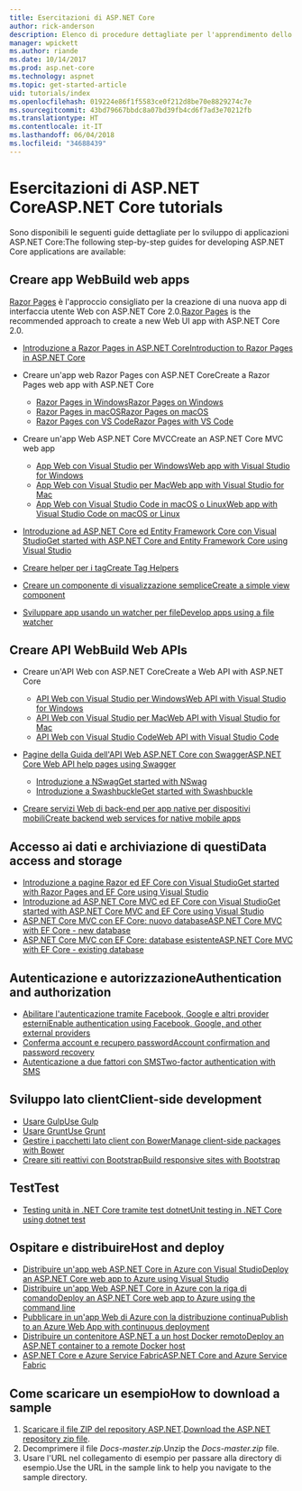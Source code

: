 ```yaml
---
title: Esercitazioni di ASP.NET Core
author: rick-anderson
description: Elenco di procedure dettagliate per l'apprendimento dello sviluppo di applicazioni ASP.NET Core.
manager: wpickett
ms.author: riande
ms.date: 10/14/2017
ms.prod: asp.net-core
ms.technology: aspnet
ms.topic: get-started-article
uid: tutorials/index
ms.openlocfilehash: 019224e86f1f5583ce0f212d8be70e8829274c7e
ms.sourcegitcommit: 43bd79667bbdc8a07bd39fb4cd6f7ad3e70212fb
ms.translationtype: HT
ms.contentlocale: it-IT
ms.lasthandoff: 06/04/2018
ms.locfileid: "34688439"
---
```

# <a name="aspnet-core-tutorials"></a><span data-ttu-id="ce463-103">Esercitazioni di ASP.NET Core</span><span class="sxs-lookup"><span data-stu-id="ce463-103">ASP.NET Core tutorials</span></span>

<span data-ttu-id="ce463-104">Sono disponibili le seguenti guide dettagliate per lo sviluppo di applicazioni ASP.NET Core:</span><span class="sxs-lookup"><span data-stu-id="ce463-104">The following step-by-step guides for developing ASP.NET Core applications are available:</span></span>

## <a name="build-web-apps"></a><span data-ttu-id="ce463-105">Creare app Web</span><span class="sxs-lookup"><span data-stu-id="ce463-105">Build web apps</span></span>

<span data-ttu-id="ce463-106">[Razor Pages](xref:mvc/razor-pages/index) è l'approccio consigliato per la creazione di una nuova app di interfaccia utente Web con ASP.NET Core 2.0.</span><span class="sxs-lookup"><span data-stu-id="ce463-106">[Razor Pages](xref:mvc/razor-pages/index) is the recommended approach to create a new Web UI app with ASP.NET Core 2.0.</span></span>

* [<span data-ttu-id="ce463-107">Introduzione a Razor Pages in ASP.NET Core</span><span class="sxs-lookup"><span data-stu-id="ce463-107">Introduction to Razor Pages in ASP.NET Core</span></span>](xref:mvc/razor-pages/index)
* <span data-ttu-id="ce463-108">Creare un'app web Razor Pages con ASP.NET Core</span><span class="sxs-lookup"><span data-stu-id="ce463-108">Create a Razor Pages web app with ASP.NET Core</span></span>

   * [<span data-ttu-id="ce463-109">Razor Pages in Windows</span><span class="sxs-lookup"><span data-stu-id="ce463-109">Razor Pages on Windows</span></span>](xref:tutorials/razor-pages/index)
   * [<span data-ttu-id="ce463-110">Razor Pages in macOS</span><span class="sxs-lookup"><span data-stu-id="ce463-110">Razor Pages on macOS</span></span>](xref:tutorials/razor-pages-mac/index)
   * [<span data-ttu-id="ce463-111">Razor Pages con VS Code</span><span class="sxs-lookup"><span data-stu-id="ce463-111">Razor Pages with VS Code</span></span>](xref:tutorials/razor-pages-vsc/index)  

* <span data-ttu-id="ce463-112">Creare un'app Web ASP.NET Core MVC</span><span class="sxs-lookup"><span data-stu-id="ce463-112">Create an ASP.NET Core MVC web app</span></span>

   * [<span data-ttu-id="ce463-113">App Web con Visual Studio per Windows</span><span class="sxs-lookup"><span data-stu-id="ce463-113">Web app with Visual Studio for Windows</span></span>](xref:tutorials/first-mvc-app/index)
   * [<span data-ttu-id="ce463-114">App Web con Visual Studio per Mac</span><span class="sxs-lookup"><span data-stu-id="ce463-114">Web app with Visual Studio for Mac</span></span>](xref:tutorials/first-mvc-app-mac/index)
   * [<span data-ttu-id="ce463-115">App Web con Visual Studio Code in macOS o Linux</span><span class="sxs-lookup"><span data-stu-id="ce463-115">Web app with Visual Studio Code on macOS or Linux</span></span>](xref:tutorials/first-mvc-app-xplat/index)

* [<span data-ttu-id="ce463-116">Introduzione ad ASP.NET Core ed Entity Framework Core con Visual Studio</span><span class="sxs-lookup"><span data-stu-id="ce463-116">Get started with ASP.NET Core and Entity Framework Core using Visual Studio</span></span>](xref:data/ef-mvc/index)
* [<span data-ttu-id="ce463-117">Creare helper per i tag</span><span class="sxs-lookup"><span data-stu-id="ce463-117">Create Tag Helpers</span></span>](xref:mvc/views/tag-helpers/authoring)
* [<span data-ttu-id="ce463-118">Creare un componente di visualizzazione semplice</span><span class="sxs-lookup"><span data-stu-id="ce463-118">Create a simple view component</span></span>](xref:mvc/views/view-components#walkthrough-creating-a-simple-view-component)
* [<span data-ttu-id="ce463-119">Sviluppare app usando un watcher per file</span><span class="sxs-lookup"><span data-stu-id="ce463-119">Develop apps using a file watcher</span></span>](xref:tutorials/dotnet-watch)

## <a name="build-web-apis"></a><span data-ttu-id="ce463-120">Creare API Web</span><span class="sxs-lookup"><span data-stu-id="ce463-120">Build Web APIs</span></span>
* <span data-ttu-id="ce463-121">Creare un'API Web con ASP.NET Core</span><span class="sxs-lookup"><span data-stu-id="ce463-121">Create a Web API with ASP.NET Core</span></span>

  * [<span data-ttu-id="ce463-122">API Web con Visual Studio per Windows</span><span class="sxs-lookup"><span data-stu-id="ce463-122">Web API with Visual Studio for Windows</span></span>](xref:tutorials/first-web-api)
  * [<span data-ttu-id="ce463-123">API Web con Visual Studio per Mac</span><span class="sxs-lookup"><span data-stu-id="ce463-123">Web API with Visual Studio for Mac</span></span>](xref:tutorials/first-web-api-mac)
  * [<span data-ttu-id="ce463-124">API Web con Visual Studio Code</span><span class="sxs-lookup"><span data-stu-id="ce463-124">Web API with Visual Studio Code</span></span>](xref:tutorials/web-api-vsc)

* [<span data-ttu-id="ce463-125">Pagine della Guida dell'API Web ASP.NET Core con Swagger</span><span class="sxs-lookup"><span data-stu-id="ce463-125">ASP.NET Core Web API help pages using Swagger</span></span>](xref:tutorials/web-api-help-pages-using-swagger)
  * [<span data-ttu-id="ce463-126">Introduzione a NSwag</span><span class="sxs-lookup"><span data-stu-id="ce463-126">Get started with NSwag</span></span>](xref:tutorials/get-started-with-nswag)
  * [<span data-ttu-id="ce463-127">Introduzione a Swashbuckle</span><span class="sxs-lookup"><span data-stu-id="ce463-127">Get started with Swashbuckle</span></span>](xref:tutorials/get-started-with-swashbuckle)

* [<span data-ttu-id="ce463-128">Creare servizi Web di back-end per app native per dispositivi mobili</span><span class="sxs-lookup"><span data-stu-id="ce463-128">Create backend web services for native mobile apps</span></span>](xref:mobile/native-mobile-backend)

## <a name="data-access-and-storage"></a><span data-ttu-id="ce463-129">Accesso ai dati e archiviazione di questi</span><span class="sxs-lookup"><span data-stu-id="ce463-129">Data access and storage</span></span>
* [<span data-ttu-id="ce463-130">Introduzione a pagine Razor ed EF Core con Visual Studio</span><span class="sxs-lookup"><span data-stu-id="ce463-130">Get started with Razor Pages and EF Core using Visual Studio</span></span>](xref:data/ef-rp/intro)
* [<span data-ttu-id="ce463-131">Introduzione ad ASP.NET Core MVC ed EF Core con Visual Studio</span><span class="sxs-lookup"><span data-stu-id="ce463-131">Get started with ASP.NET Core MVC and EF Core using Visual Studio</span></span>](xref:data/ef-mvc/index)
* [<span data-ttu-id="ce463-132">ASP.NET Core MVC con EF Core: nuovo database</span><span class="sxs-lookup"><span data-stu-id="ce463-132">ASP.NET Core MVC with EF Core - new database</span></span>](/ef/core/get-started/aspnetcore/new-db)
* [<span data-ttu-id="ce463-133">ASP.NET Core MVC con EF Core: database esistente</span><span class="sxs-lookup"><span data-stu-id="ce463-133">ASP.NET Core MVC with EF Core - existing database</span></span>](/ef/core/get-started/aspnetcore/existing-db)

## <a name="authentication-and-authorization"></a><span data-ttu-id="ce463-134">Autenticazione e autorizzazione</span><span class="sxs-lookup"><span data-stu-id="ce463-134">Authentication and authorization</span></span>
* [<span data-ttu-id="ce463-135">Abilitare l'autenticazione tramite Facebook, Google e altri provider esterni</span><span class="sxs-lookup"><span data-stu-id="ce463-135">Enable authentication using Facebook, Google, and other external providers</span></span>](xref:security/authentication/social/index)
* [<span data-ttu-id="ce463-136">Conferma account e recupero password</span><span class="sxs-lookup"><span data-stu-id="ce463-136">Account confirmation and password recovery</span></span>](xref:security/authentication/accconfirm)
* [<span data-ttu-id="ce463-137">Autenticazione a due fattori con SMS</span><span class="sxs-lookup"><span data-stu-id="ce463-137">Two-factor authentication with SMS</span></span>](xref:security/authentication/2fa)

## <a name="client-side-development"></a><span data-ttu-id="ce463-138">Sviluppo lato client</span><span class="sxs-lookup"><span data-stu-id="ce463-138">Client-side development</span></span>
* [<span data-ttu-id="ce463-139">Usare Gulp</span><span class="sxs-lookup"><span data-stu-id="ce463-139">Use Gulp</span></span>](xref:client-side/using-gulp)
* [<span data-ttu-id="ce463-140">Usare Grunt</span><span class="sxs-lookup"><span data-stu-id="ce463-140">Use Grunt</span></span>](xref:client-side/using-grunt)
* [<span data-ttu-id="ce463-141">Gestire i pacchetti lato client con Bower</span><span class="sxs-lookup"><span data-stu-id="ce463-141">Manage client-side packages with Bower</span></span>](xref:client-side/bower)
* [<span data-ttu-id="ce463-142">Creare siti reattivi con Bootstrap</span><span class="sxs-lookup"><span data-stu-id="ce463-142">Build responsive sites with Bootstrap</span></span>](xref:client-side/bootstrap)

## <a name="test"></a><span data-ttu-id="ce463-143">Test</span><span class="sxs-lookup"><span data-stu-id="ce463-143">Test</span></span>
* [<span data-ttu-id="ce463-144">Testing unità in .NET Core tramite test dotnet</span><span class="sxs-lookup"><span data-stu-id="ce463-144">Unit testing in .NET Core using dotnet test</span></span>](/dotnet/articles/core/testing/unit-testing-with-dotnet-test)

## <a name="host-and-deploy"></a><span data-ttu-id="ce463-145">Ospitare e distribuire</span><span class="sxs-lookup"><span data-stu-id="ce463-145">Host and deploy</span></span>
* [<span data-ttu-id="ce463-146">Distribuire un'app web ASP.NET Core in Azure con Visual Studio</span><span class="sxs-lookup"><span data-stu-id="ce463-146">Deploy an ASP.NET Core web app to Azure using Visual Studio</span></span>](xref:tutorials/publish-to-azure-webapp-using-vs)
* [<span data-ttu-id="ce463-147">Distribuire un'app Web ASP.NET Core in Azure con la riga di comando</span><span class="sxs-lookup"><span data-stu-id="ce463-147">Deploy an ASP.NET Core web app to Azure using the command line</span></span>](xref:tutorials/publish-to-azure-webapp-using-cli)
* [<span data-ttu-id="ce463-148">Pubblicare in un'app Web di Azure con la distribuzione continua</span><span class="sxs-lookup"><span data-stu-id="ce463-148">Publish to an Azure Web App with continuous deployment</span></span>](xref:host-and-deploy/azure-apps/azure-continuous-deployment)
* [<span data-ttu-id="ce463-149">Distribuire un contenitore ASP.NET a un host Docker remoto</span><span class="sxs-lookup"><span data-stu-id="ce463-149">Deploy an ASP.NET container to a remote Docker host</span></span>](/azure/vs-azure-tools-docker-hosting-web-apps-in-docker)
* [<span data-ttu-id="ce463-150">ASP.NET Core e Azure Service Fabric</span><span class="sxs-lookup"><span data-stu-id="ce463-150">ASP.NET Core and Azure Service Fabric</span></span>](/azure/service-fabric/service-fabric-add-a-web-frontend)

<a name="download"></a> 
## <a name="how-to-download-a-sample"></a><span data-ttu-id="ce463-151">Come scaricare un esempio</span><span class="sxs-lookup"><span data-stu-id="ce463-151">How to download a sample</span></span>
1. <span data-ttu-id="ce463-152">[Scaricare il file ZIP del repository ASP.NET](https://codeload.github.com/aspnet/Docs/zip/master).</span><span class="sxs-lookup"><span data-stu-id="ce463-152">[Download the ASP.NET repository zip file](https://codeload.github.com/aspnet/Docs/zip/master).</span></span>
1. <span data-ttu-id="ce463-153">Decomprimere il file *Docs-master.zip*.</span><span class="sxs-lookup"><span data-stu-id="ce463-153">Unzip the *Docs-master.zip* file.</span></span>
1. <span data-ttu-id="ce463-154">Usare l'URL nel collegamento di esempio per passare alla directory di esempio.</span><span class="sxs-lookup"><span data-stu-id="ce463-154">Use the URL in the sample link to help you navigate to the sample directory.</span></span> 
